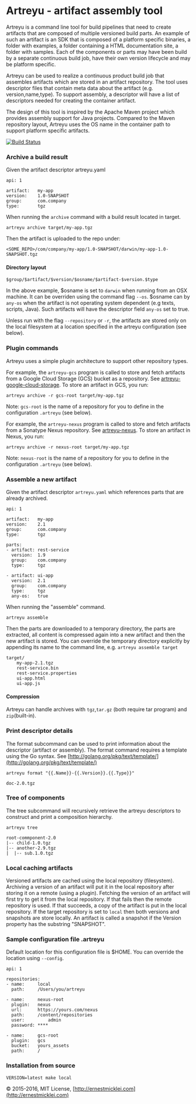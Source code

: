 # Artreyu - artifact assembly tool

Artreyu is a command line tool for build pipelines that need to create artifacts that are composed of multiple versioned build parts.
An example of such an artifact is an SDK that is composed of a platform specific binaries, a folder with examples,
a folder containing a HTML documentation site, a folder with samples. 
Each of the components or parts may have been build by a separate continuous build job, 
have their own version lifecycle and may be platform specific. 

Artreyu can be used to realize a continuous product build job that assembles artifacts which are stored in an artifact repository.
The tool uses descriptor files that contain meta data about the artifact (e.g. version,name,type). To support assembly, a descriptor will have a list of descriptors needed for creating the container artifact.

The design of this tool is inspired by the Apache Maven project which provides assembly support for Java projects. Compared to the Maven repository layout, Artreyu uses the OS name in the container path to support platform specific artifacts.

[![Build Status](https://travis-ci.org/emicklei/artreyu.png)](https://travis-ci.org/emicklei/artreyu)

### Archive a build result

Given the artifact descriptor artreyu.yaml

	api: 1
		
	artifact: 	my-app
	version: 	1.0-SNAPSHOT
	group: 		com.company
	type: 		tgz
	
When running the `archive` command with a build result located in target.
	
	artreyu archive target/my-app.tgz	

Then the artifact is uploaded to the repo under:

	<SOME_REPO>/com/company/my-app/1.0-SNAPSHOT/darwin/my-app-1.0-SNAPSHOT.tgz	

#### Directory layout

	$group/$artifact/$version/$osname/$artifact-$version.$type

In the above example, $osname is set to `darwin` when running from an OSX machine. It can be overriden using the command flag `--os`. 
$osname can by `any-os` when the artifact is not operating system dependent (e.g texts, scripts, Java). 
Such artifacts will have the descriptor field `any-os` set to true.

Unless run with the flag `--repository` or `-r`, the artifacts are stored only on the local filesystem at a location specified in the artreyu configuration (see below). 

### Plugin commands

Artreyu uses a simple plugin architecture to support other repository types. 

For example, the `artreyu-gcs` program is called to store and fetch artifacts from a Google Cloud Storage (GCS) bucket as a repository.  See [artreyu-google-cloud-storage](https://github.com/emicklei/artreyu-google-cloud-storage). To store an artifact in GCS, you run:

	artreyu archive -r gcs-root target/my-app.tgz
	
Note: `gcs-root` is the name of a repository for you to define in the configuration `.artreyu` (see below).

For example, the `artreyu-nexus` program is called to store and fetch artifacts from a Sonatype Nexus repository.  See [artreyu-nexus](https://github.com/emicklei/artreyu-nexus). To store an artifact in Nexus, you run:

	artreyu archive -r nexus-root target/my-app.tgz

Note: `nexus-root` is the name of a repository for you to define in the configuration `.artreyu` (see below).

### Assemble a new artifact

Given the artifact descriptor `artreyu.yaml` which references parts that are already archived.

	api: 1
		
	artifact: 	my-app
	version: 	2.1
	group: 		com.company
	type: 		tgz
	
	parts:
	- artifact:	rest-service
	  version: 	1.9
	  group: 	com.company
	  type: 	tgz

	- artifact: ui-app
	  version: 	2.1
	  group: 	com.company
	  type:		tgz
	  any-os:   true

When running the "assemble" command.

	artreyu assemble
	
Then the parts are downloaded to a temporary directory, the parts are extracted, all content is compressed again into a new artifact and then the new artifact is stored. 
You can override the temporary directory explicitly by appending its name to the command line, e.g. `artreyu assemble target`

	target/
		my-app-2.1.tgz
		rest-service.bin
		rest-service.properties
		ui-app.html
		ui-app.js
	
#### Compression

Artreyu can handle archives with `tgz`,`tar.gz` (both require tar program) and `zip`(built-in).
	
### Print descriptor details

The format subcommand can be used to print information about the descriptor (artifact or assembly). 
The format command requires a template using the Go syntax. 
See [http://golang.org/pkg/text/template/](http://golang.org/pkg/text/template/)

	artreyu format "{{.Name}}-{{.Version}}.{{.Type}}"
	
	doc-2.0.tgz
	
### Tree of components	
	
The tree subcommand will recursively retrieve the artreyu descriptors to construct and print a composition hierarchy.

	artreyu tree
	
	root-commponent-2.0
	|-- child-1.0.tgz
	|-- another-2.9.tgz
	|  |-- sub.1.0.tgz
	
### Local caching artifacts

Versioned artifacts are cached using the local repository (filesystem).
Archiving a version of an artifact will put it in the local repository after storing it on a remote (using a plugin).
Fetching the version of an artifact will first try to get it from the local repository.
If that fails then the remote repository is used. If that succeeds, a copy of the artifact is put in the local repository.
If the target repository is set to `local` then both versions and snapshots are store locally.
An artifact is called a snapshot if the Version property has the substring "SNAPSHOT".
	
### Sample configuration file .artreyu
Default location for this configuration file is $HOME. You can override the location using `--config`. 

	api: 1
	
	repositories:
	- name:		local
	  path:     /Users/you/artreyu	

	- name:		nexus-root
	  plugin:   nexus
	  url:		https://yours.com/nexus
	  path:     /content/repositories
	  user: 	    admin
	  password:	****  

	- name:		gcs-root
	  plugin:   gcs
	  bucket:	yours_assets
	  path:     /

	
### Installation from source

	VERSION=latest make local	
	
&copy; 2015-2016, MIT License, [http://ernestmicklei.com](http://ernestmicklei.com)